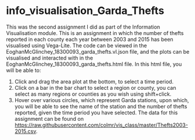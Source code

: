 # info_visualisation_Garda_Thefts
This was the second assignment I did as part of the Information Visualisation module. This is an assignment in which the number of thefts reported in each county each year between 2003 and 2015 has been visualised using Vega-Lite. The code can be viewed in the EoghanMcGlinchey_18300093_garda_thefts.vl.json file, and the plots can be visualised and interacted with in the EoghanMcGlinchey_18300093_garda_thefts.html file. In this html file, you will be able to:
1. Click and drag the area plot at the bottom, to select a time period.
2. Click on a bar in the bar chart to select a region or county, you can select as many regions or counties as you wish using shift+click.
3. Hover over various circles, which represent Garda stations, upon which, you will be able to see the name of the station and the number of thefts reported, given the time period you have selected.
The data for this assignment can be found on https://raw.githubusercontent.com/colmr/vis_class/master/Thefts2003-2015.csv.
